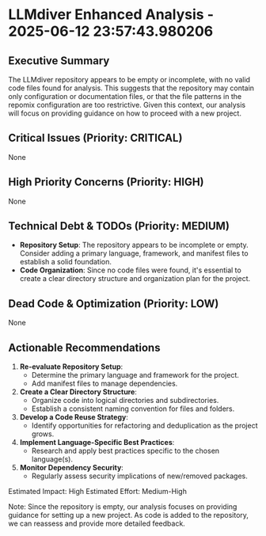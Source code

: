 # LLMdiver Enhanced Analysis - 2025-06-12 23:57:43.980206

## Executive Summary
The LLMdiver repository appears to be empty or incomplete, with no valid code files found for analysis. This suggests that the repository may contain only configuration or documentation files, or that the file patterns in the repomix configuration are too restrictive. Given this context, our analysis will focus on providing guidance on how to proceed with a new project.

## Critical Issues (Priority: CRITICAL)
None

## High Priority Concerns (Priority: HIGH)
None

## Technical Debt & TODOs (Priority: MEDIUM)
- **Repository Setup**: The repository appears to be incomplete or empty. Consider adding a primary language, framework, and manifest files to establish a solid foundation.
- **Code Organization**: Since no code files were found, it's essential to create a clear directory structure and organization plan for the project.

## Dead Code & Optimization (Priority: LOW)
None

## Actionable Recommendations
1. **Re-evaluate Repository Setup**:
	* Determine the primary language and framework for the project.
	* Add manifest files to manage dependencies.
2. **Create a Clear Directory Structure**:
	* Organize code into logical directories and subdirectories.
	* Establish a consistent naming convention for files and folders.
3. **Develop a Code Reuse Strategy**:
	* Identify opportunities for refactoring and deduplication as the project grows.
4. **Implement Language-Specific Best Practices**:
	* Research and apply best practices specific to the chosen language(s).
5. **Monitor Dependency Security**:
	* Regularly assess security implications of new/removed packages.

Estimated Impact: High
Estimated Effort: Medium-High

Note: Since the repository is empty, our analysis focuses on providing guidance for setting up a new project. As code is added to the repository, we can reassess and provide more detailed feedback.